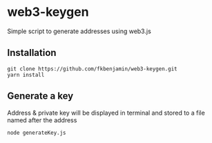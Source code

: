 # web3-keygen

Simple script to generate addresses using web3.js

## Installation

```
git clone https://github.com/fkbenjamin/web3-keygen.git
yarn install
```

## Generate a key

Address & private key will be displayed in terminal and stored to a file named after the address

```
node generateKey.js
```
